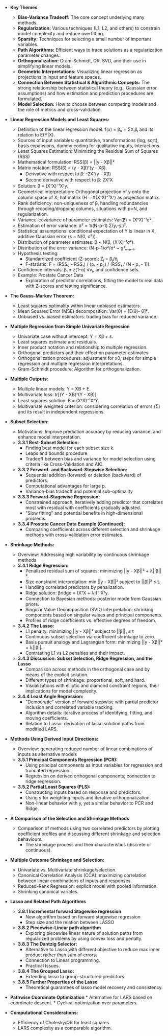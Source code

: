 *   **Key Themes**

    *   **Bias-Variance Tradeoff:** The core concept underlying many methods.
    *   **Regularization:**  Various techniques (L1, L2, and others) to constrain model complexity and reduce overfitting.
    *   **Sparsity:**  Techniques for selecting a small number of important variables.
    *   **Path Algorithms:**  Efficient ways to trace solutions as a regularization parameter changes.
    *   **Orthogonalization:** Gram-Schmidt, QR, SVD, and their use in simplifying linear models.
    *   **Geometric Interpretations:**  Visualizing linear regression as projections in input and feature spaces.
    *   **Connection Between Statistical & Algorithmic Concepts:** The strong relationship between statistical theory (e.g., Gaussian error assumptions) and how estimation and prediction procedures are formulated.
    *   **Model Selection:** How to choose between competing models and the role of metrics and cross-validation.

*   **Linear Regression Models and Least Squares:**
    *   Definition of the linear regression model:  f(x) = β₀ + ΣXⱼβⱼ and its relation to E(Y|X).
    *   Sources of input variables: quantitative, transformations (log, sqrt), basis expansions, dummy coding for qualitative inputs, interactions.
    *   Least Squares Estimation: Minimizing the Residual Sum of Squares (RSS)
    *   Mathematical formulation: RSS(β) =  ||y - Xβ||² 
    *   Matrix notation: RSS(β) = (y - Xβ)ᵀ(y - Xβ).
        *  Derivative with respect to β: -2Xᵀ(y - Xβ)
        *  Second derivative with respect to β: 2XᵀX
    *   Solution: β = (XᵀX)⁻¹Xᵀy.
    *   Geometrical interpretation: Orthogonal projection of y onto the column space of X; hat matrix (H = X(XᵀX)⁻¹Xᵀ) as projection matrix.
    *   Rank deficiency: non-uniqueness of β, handling redundancies through recoding/dropping columns, situations with p>N, and regularization.
    *   Variance-covariance of parameter estimates: Var(β) = (XᵀX)⁻¹σ².
    *   Estimation of error variance: σ² = 1/(N-p-1) Σ(yᵢ-ŷᵢ)².
    *   Statistical assumptions: conditional expectation of Y is linear in X, additive Gaussian error (ε ~ N(0, σ²)).
    *   Distribution of parameter estimates: β ~ N(β, (XᵀX)⁻¹σ²).
    *   Distribution of the error variance: (N-p-1)σ²/σ² ~ χ²ₙ₋ₚ₋₁.
    *   Hypothesis testing:
        *   Standardized coefficient (Z-score): Zⱼ = βⱼ/ôⱼ
        *   F-statistic: F = (RSS₀ - RSS₁) / (p₁ - p₀) / (RSS₁ / (N - p₁ - 1)).
    *   Confidence intervals:  βᵢ ± z(1-α) √vⱼ, and confidence sets.
    *   Example: Prostate Cancer Data
        *   Exploration of predictor correlations, fitting the model to real data with Z-scores and testing significance.

*   **The Gauss-Markov Theorem:**
    *   Least squares optimality within linear unbiased estimators.
    *   Mean Squared Error (MSE) decomposition: Var(θ) + [E(θ)- θ]².
    *   Unbiased vs. biased estimators: trading bias for reduced variance.

*  **Multiple Regression from Simple Univariate Regression**
    * Univariate case without intercept:  Y = Xβ + ε.
     * Least squares estimate and residuals.
     * Inner product notation and relationship to multiple regression.
     * Orthogonal predictors and their effect on parameter estimates
     * Orthogonalization procedures: adjustment for x0, steps for simple regression and multiple regression interpretations.
    * Gram-Schmidt procedure: Algorithm for orthogonalization.

*   **Multiple Outputs:**
    *   Multiple linear models: Y = XB + E.
    *   Multivariate loss: tr[(Y - XB)ᵀ(Y - XB)].
    *   Least squares solution: B = (XᵀX)⁻¹XᵀY.
    *   Multivariate weighted criterion: considering correlation of errors (Σ) and its result in independent regressions.

*   **Subset Selection:**
    *   Motivations: Improve prediction accuracy by reducing variance, and enhance model interpretation.
    *   **3.3.1 Best-Subset Selection:**
        *   Finding best model for each subset size k.
        *   Leaps and bounds procedure
        *   Tradeoff between bias and variance for model selection using criteria like Cross-Validation and AIC.
    *   **3.3.2 Forward- and Backward-Stepwise Selection:**
        *   Sequential addition (forward) or deletion (backward) of predictors.
        *   Computational advantages for large p.
        *   Variance-bias tradeoff and potential sub-optimality
    *   **3.3.3 Forward-Stagewise Regression:**
        *   Constrained approach, iteratively adding predictor that correlates most with residual with coefficients gradually adjusted.
         *  "Slow fitting" and potential benefits in high-dimensional problems.
    *   **3.3.4 Prostate Cancer Data Example (Continued):**
        *   Comparing coefficients across different selection and shrinkage methods with cross-validation error estimates.

*   **Shrinkage Methods:**
    *   Overview: Addressing high variability by continuous shrinkage methods
    *   **3.4.1 Ridge Regression:**
        *   Penalized residual sum of squares: minimizing ||y - Xβ||² + λ||β||².
        *   Size constraint interpretation: min ||y - Xβ||² subject to  ||β||² ≤ t.
        *   Handling correlated predictors by penalization.
        *   Ridge solution: βridge = (XᵀX + λI)⁻¹Xᵀy.
        *   Connection to Bayesian methods: posterior mode from Gaussian priors.
        *   Singular Value Decomposition (SVD) interpretation: shrinking components based on singular values and principal components.
        *   Profiles of ridge coefficients vs. effective degrees of freedom.
    *   **3.4.2 The Lasso:**
        *   L1 penalty: minimizing ||y - Xβ||² subject to ||β||₁ ≤ t
        *   Continuous subset selection via coefficient shrinkage to zero.
        *   Basis pursuit analogy and Lagrangian form: minimizing ||y - Xβ||² + λ||β||₁.
        *   Contrasting L1 vs L2 penalties and their impact.
    *   **3.4.3 Discussion: Subset Selection, Ridge Regression, and the Lasso**
        *   Comparison across methods in the orthogonal case and by means of the explicit solution.
        *    Different types of shrinkage: proportional, soft, and hard.
        *    Visualizations with elliptic and diamond constraint regions, their implications for model complexity.
    *   **3.4.4 Least Angle Regression:**
        *   "Democratic" version of forward stepwise with partial predictor inclusion and correlated variable tracking.
        *   Algorithm details: iterative process of identifying, fitting, and moving coefficients.
        *   Relation to Lasso: derivation of lasso solution paths from modified LARS.

*  **Methods Using Derived Input Directions:**
    *  Overview: generating reduced number of linear combinations of inputs as alternative models
    * **3.5.1 Principal Components Regression (PCR):**
        *   Using principal components as input variables for regression and truncated regression.
        *   Regression on derived orthogonal components; connection to ridge regression.
    * **3.5.2 Partial Least Squares (PLS):**
        *   Constructing inputs based on response and predictors.
        *  Using y for weighting inputs and iterative orthogonalization.
        *  Non-linear behavior with y, yet a similar behavior to PCR and Ridge.

*   **A Comparison of the Selection and Shrinkage Methods**
    *   Comparison of methods using two correlated predictors by plotting coefficient profiles and discussing different shrinkage and selection behaviours.
        * The shrinkage process and their characteristics (discrete or continuous).

*   **Multiple Outcome Shrinkage and Selection:**
    *   Univariate vs. Multivariate shrinkage/selection.
    *   Canonical Correlation Analysis (CCA): maximizing correlation between linear combinations of inputs and responses.
    *   Reduced-Rank Regression: explicit model with pooled information.
    *   Shrinking canonical variates.

*   **Lasso and Related Path Algorithms**
    *   **3.8.1 Incremental forward Stagewise regression**
        * New algorithm based on forward stagewise regression
        * Step size and the relation between LASSO
    *  **3.8.2 Piecewise-Linear path algorithm**
        *  Exploring piecewise linear nature of solution paths from regularized problems by using convex loss and penalty.
    * **3.8.3 The Dantzig Selector:**
        *   Alternative to Lasso with different objective to reduce max inner product rather than sum of errors.
        *   Connection to Linear programming.
        *   Practical Issues.
    *   **3.8.4 The Grouped Lasso:**
        *   Extending lasso to group-structured predictors
    *   **3.8.5 Further Properties of the Lasso**
        *   Theoretical guarantees of lasso model recovery and consistency.

*   **Pathwise Coordinate Optimization**
        *   Alternative for LARS based on coordinate descent.
        *   Cyclical optimization over parameters.

*   **Computational Considerations:**
    *   Efficiency of Cholesky/QR for least squares.
    *   LARS complexity as a comparable algorithm.